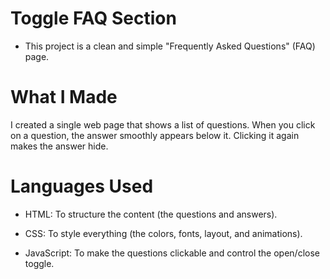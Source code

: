 # Toggle FAQ Section

- This project is a clean and simple "Frequently Asked Questions" (FAQ) page.

# What I Made

I created a single web page that shows a list of questions. When you click on a question, the answer smoothly appears below it. Clicking it again makes the answer hide.



# Languages Used

- HTML: To structure the content (the questions and answers).

- CSS: To style everything (the colors, fonts, layout, and animations).

- JavaScript: To make the questions clickable and control the open/close toggle.